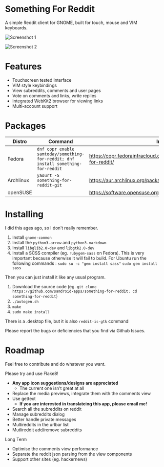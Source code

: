 # Something For Reddit

A simple Reddit client for GNOME, built for touch, mouse and VIM keyboards.

![Screenshot 1](http://people.sugarlabs.org/sam/reddit-screenshots/SS1.png)

![Screenshot 2](http://people.sugarlabs.org/sam/reddit-screenshots/SS2.png)

# Features

* Touchscreen tested interface
* VIM style keybindings
* View subreddits, comments and user pages
* Vote on comments and links, write replies
* Integrated WebKit2 browser for viewing links
* Multi-account support

# Packages

| Distro | Command | Info |
|--------|---------|------|
| Fedora | `dnf copr enable samtoday/something-for-reddit; dnf install something-for-reddit` | https://copr.fedorainfracloud.org/coprs/samtoday/something-for-reddit/ |
| Archlinux | `yaourt -S something-for-reddit-git` | https://aur.archlinux.org/packages/something-for-reddit-git/ |
| openSUSE | | https://software.opensuse.org/package/something-for-reddit |

# Installing

I did this ages ago, so I don't really remember.

1.  Install `gnome-common`
2.  Install the `python3-arrow`  and `python3-markdown`
3.  Install `libglib2.0-dev` and `libgtk2.0-dev`
4.  Install a SCSS compiler (eg. `rubygem-sass` on Fedora).  This is very
    important because otherwise it will fail to build.
    For Ubuntu run the following commands : 
    `sudo su -c "gem install sass"`
    `sudo gem install sass`

Then you can just install it like any usual program.

1.  Download the source code (eg. `git clone https://github.com/samdroid-apps/something-for-reddit; cd something-for-reddit`)
2.  `./autogen.sh`
3.  `make`
4.  `sudo make install`

There is a .desktop file, but it is also `reddit-is-gtk` command

Please report the bugs or deficiencies that you find via Github Issues.

# Roadmap

Feel free to contribute and do whatever you want.

Please try and use Flake8!

* **Any app icon suggestions/designs are appreciated**
    - The current one isn't great at all
* Replace the media previews, integrate them with the comments view
* Use gettext
    - **If you are interested in translateing this app, please email me!**
* Search all the subreddits on reddit
* Manage subreddits dialog
* Better handle private messages
* Multireddits in the urlbar list
* Mutlireddit add/remove subreddits

Long Term

* Optimise the comments view performance
* Separate the reddit json parsing from the view components
* Support other sites (eg. hackernews)
